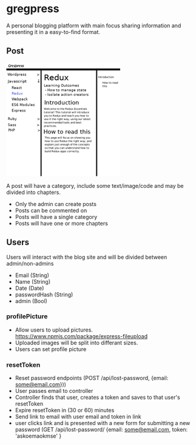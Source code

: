 # gregpress

A personal blogging platform with main focus sharing information and presenting it in a easy-to-find format.

## Post

![Blogs Mockup](./img/gregpress-blogs.jpg)

A post will have a category, include some text/image/code and may be divided into chapters.

- Only the admin can create posts
- Posts can be commented on
- Posts will have a single category
- Posts will have one or more chapters

## Users

Users will interact with the blog site and will be divided between admin/non-admins

- Email (String)
- Name (String)
- Date (Date)
- passwordHash (String)
- admin (Bool)

### profilePicture

- Allow users to upload pictures. https://www.npmjs.com/package/express-fileupload
- Uploaded images will be split into differant sizes.
- Users can set profile picture

### resetToken

- Reset password endpoints (POST /api/lost-password, {email: some@email.com}))
- User passes email to controller
- Controller finds that user, creates a token and saves to that user's resetToken
- Expire resetToken in (30 or 60) minutes
- Send link to email with user email and token in link
- user clicks link and is presented with a new form for submitting a new password (GET /api/lost-password/ {email: some@email.com, token: 'askoemaokmse' }
